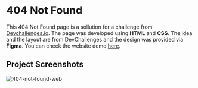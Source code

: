 # 404 Not Found
This 404 Not Found page is a sollution for a challenge from [Devchallenges.io](http://devchallenges.io). The page was developed using **HTML** and **CSS**. The idea and the layout are from DevChallenges and the design was provided via **Figma**. You can check the website demo [here](https://404-not-found-eta-nine.vercel.app/).

## Project Screenshots
![404-not-found-web](https://github.com/mapocalypse/404-not-found-devChallenges/assets/74204681/44b235db-7193-4896-9a56-3f0f61394a94)
